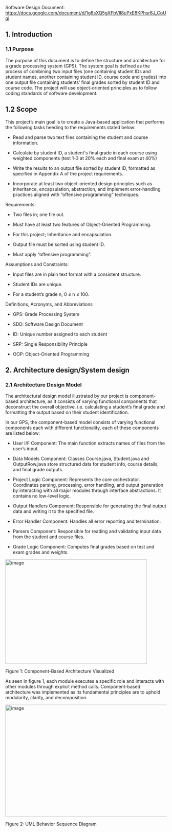 Software Design Document: https://docs.google.com/document/d/1g6sXQ5gXFbVlI8uPxE8KPhsr6J_CoUqi

<h2>1. Introduction</h2> 

<h3>1.1	Purpose</h3>

The purpose of this document is to define the structure and architecture for a grade processing system (GPS). The system goal is defined as the process of combining two input files (one containing student IDs and student names, another containing student ID, course code and grades) into one output file containing students’ final grades sorted by student ID and course code. The project will use object-oriented principles as to follow coding standards of software development. 

<h2>1.2 Scope</h2>

This project’s main goal is to create a Java-based application that performs the following tasks heeding to the requirements stated below: 

- Read and parse two text files containing the student and course information. 

- Calculate by student ID, a student's final grade in each course using weighted components (test 1-3 at 20% each and final exam at 40%) 

- Write the results to an output file sorted by student ID, formatted as specified in Appendix A of the project requirements. 

- Incorporate at least two object-oriented design principles such as inheritance, encapsulation, abstraction, and implement error-handling practices aligned with “offensive programming” techniques. 

Requirements: 

- Two files in; one file out. 

- Must have at least two features of Object-Oriented Programming. 

- For this project; Inheritance and encapsulation. 

- Output file must be sorted using student ID. 

- Must apply “offensive programming”. 

Assumptions and Constraints: 

- Input files are in plain text format with a consistent structure. 

- Student IDs are unique. 

- For a student’s grade n, 0 ≤ n ≤ 100.
 

Definitions, Acronyms, and Abbreviations 

- GPS: Grade Processing System  

- SDD: Software Design Document  

- ID: Unique number assigned to each student

- SRP: Single Responsibility Principle 

- OOP: Object-Oriented Programming


<h2>2. Architecture design/System design </h2>

<h3>2.1 Architecture Design Model</h3>

The architectural design model illustrated by our project is component-based architecture, as it consists of varying functional components that deconstruct the overall objective. i.e. calculating a student’s final grade and formatting the output based on their student identification. 

In our GPS, the component-based model consists of varying functional components each with different functionality, each of these components are listed below: 

- User I/F Component: The main function extracts names of files from the user’s input. 

- Data Models Component: Classes Course.java, Student.java and OutputRow.java store structured data for student info, course details, and final grade outputs. 

- Project Logic Component: Represents the core orchestrator. Coordinates parsing, processing, error handling, and output generation by interacting with all major modules through interface abstractions. It contains no low-level logic. 

- Output Handlers Component: Responsible for generating the final output data and writing it to the specified file. 

- Error Handler Component: Handles all error reporting and termination. 

- Parsers Component: Responsible for reading and validating input data from the student and course files. 

- Grade Logic Component: Computes final grades based on test and exam grades and weights. 

 
<img width="442" height="325" alt="image" src="https://github.com/user-attachments/assets/409e9d7d-27fd-405e-87d8-317d4be45d7f"/>

Figure 1: Component-Based Architecture Visualized 

As seen in figure 1, each module executes a specific role and interacts with other modules through explicit method calls. Component-based architecture was implemented as its fundamental principles are to uphold modularity, clarity, and decomposition. 

<img width="516" height="348" alt="image" src="https://github.com/user-attachments/assets/a753b55f-47e2-434b-9b2f-2727e84b7004" />

Figure 2: UML Behavior Sequence Diagram














